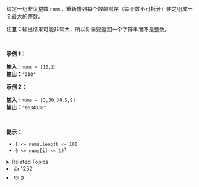 <p>给定一组非负整数 <code>nums</code>，重新排列每个数的顺序（每个数不可拆分）使之组成一个最大的整数。</p>

<p><strong>注意：</strong>输出结果可能非常大，所以你需要返回一个字符串而不是整数。</p>

<p>&nbsp;</p>

<p><strong>示例 1：</strong></p>

<pre>
<strong>输入<code>：</code></strong><span><code>nums = [10,2]</code></span>
<strong>输出：</strong><span><code>"210"</code></span></pre>

<p><strong>示例&nbsp;2：</strong></p>

<pre>
<strong>输入<code>：</code></strong><span><code>nums = [3,30,34,5,9]</code></span>
<strong>输出：</strong><span><code>"9534330"</code></span>
</pre>

<p>&nbsp;</p>

<p><strong>提示：</strong></p>

<ul> 
 <li><code>1 &lt;= nums.length &lt;= 100</code></li> 
 <li><code>0 &lt;= nums[i] &lt;= 10<sup>9</sup></code></li> 
</ul>

<div><details><summary>Related Topics</summary><div><li>贪心</li><li>数组</li><li>字符串</li><li>排序</li></div></details></div>
<div><li>👍 1252</li><li>👎 0</li></div>